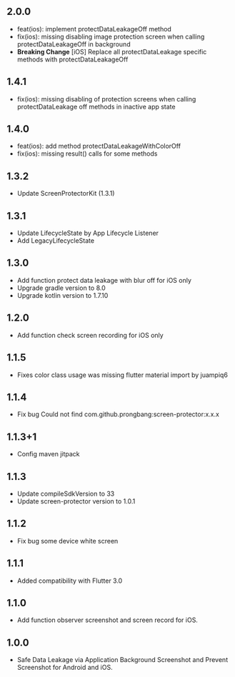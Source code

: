## 2.0.0

* feat(ios): implement protectDataLeakageOff method
* fix(ios): missing disabling image protection screen when calling protectDataLeakageOff in background
* **Breaking Change** [iOS] Replace all protectDataLeakage specific methods with protectDataLeakageOff

## 1.4.1

* fix(ios): missing disabling of protection screens when calling protectDataLeakage off methods in inactive app state

## 1.4.0

* feat(ios): add method protectDataLeakageWithColorOff
* fix(ios): missing result() calls for some methods

## 1.3.2

* Update ScreenProtectorKit (1.3.1)

## 1.3.1

* Update LifecycleState by App Lifecycle Listener
* Add LegacyLifecycleState

## 1.3.0

* Add function protect data leakage with blur off for iOS only
* Upgrade gradle version to 8.0
* Upgrade kotlin version to 1.7.10

## 1.2.0

* Add function check screen recording for iOS only

## 1.1.5

* Fixes color class usage was missing flutter material import by juampiq6

## 1.1.4

* Fix bug Could not find com.github.prongbang:screen-protector:x.x.x

## 1.1.3+1

* Config maven jitpack

## 1.1.3

* Update compileSdkVersion to 33
* Update screen-protector version to 1.0.1

## 1.1.2

* Fix bug some device white screen

## 1.1.1

* Added compatibility with Flutter 3.0

## 1.1.0

* Add function observer screenshot and screen record for iOS.

## 1.0.0

* Safe Data Leakage via Application Background Screenshot and Prevent Screenshot for Android and
  iOS.

